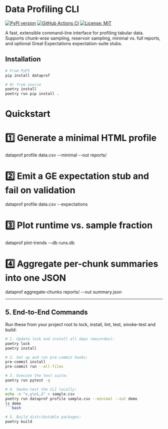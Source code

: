 # Data Profiling CLI

[![PyPI version](https://img.shields.io/pypi/v/dataprof.svg)](https://pypi.org/project/dataprof)
[![GitHub Actions CI](https://github.com/rkendev/dataprof/actions/workflows/ci.yml/badge.svg)](https://github.com/rkendev/dataprof/actions)
[![License: MIT](https://img.shields.io/badge/License-MIT-blue.svg)](LICENSE)

A fast, extensible command-line interface for profiling tabular data.  
Supports chunk-wise sampling, reservoir sampling, minimal vs. full reports,  
and optional Great Expectations expectation-suite stubs.

## Installation

```bash
# From PyPI
pip install dataprof

# Or from source
poetry install
poetry run pip install .
```

# Quickstart

# 1️⃣ Generate a minimal HTML profile
dataprof profile data.csv --minimal --out reports/

# 2️⃣ Emit a GE expectation stub and fail on validation
dataprof profile data.csv --expectations

# 3️⃣ Plot runtime vs. sample fraction
dataprof plot-trends --db runs.db

# 4️⃣ Aggregate per-chunk summaries into one JSON
dataprof aggregate-chunks reports/ --out summary.json


---

## 5. End-to-End Commands

Run these from your project root to lock, install, lint, test, smoke-test and build:

```bash
# 1. Update lock and install all deps (main+dev):
poetry lock
poetry install

# 2. Set up and run pre-commit hooks:
pre-commit install
pre-commit run --all-files

# 3. Execute the test suite:
poetry run pytest -q

# 4. Smoke-test the CLI locally:
echo -e "x,y\n1,2" > sample.csv
poetry run dataprof profile sample.csv --minimal --out demo
ls demo
```bash

# 5. Build distributable packages:
poetry build